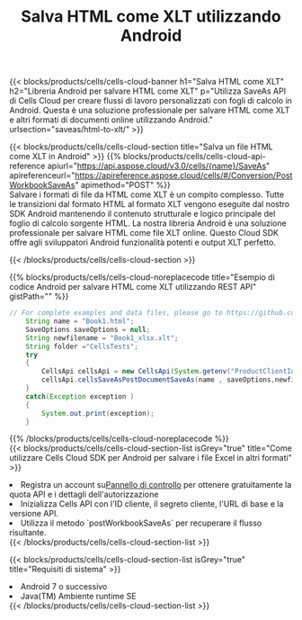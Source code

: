 ﻿---
title:  Salva HTML come XLT utilizzando Android
description:  Utilizzando Aspose.Cells Cloud SDK per Android per salvare il file in formato HTML come file in formato XLT.
kwords: Excel, Save HTML as XLT, REST, Android
howto: How to save HTML as XLT using Aspose.Cells Cloud Android library.
---
{{< blocks/products/cells/cells-cloud-banner h1="Salva HTML come XLT" h2="Libreria Android per salvare HTML come XLT" p="Utilizza SaveAs API di Cells Cloud per creare flussi di lavoro personalizzati con fogli di calcolo in Android. Questa è una soluzione professionale per salvare HTML come XLT e altri formati di documenti online utilizzando Android." urlsection="saveas/html-to-xlt/" >}}

{{< blocks/products/cells/cells-cloud-section title="Salva un file HTML come XLT in Android" >}}
{{% blocks/products/cells/cells-cloud-api-reference apiurl="https://api.aspose.cloud/v3.0/cells/{name}/SaveAs" apireferenceurl="https://apireference.aspose.cloud/cells/#/Conversion/PostWorkbookSaveAs" apimethod="POST" %}}
<br/>
Salvare i formati di file da HTML come XLT è un compito complesso. Tutte le transizioni dal formato HTML al formato XLT vengono eseguite dal nostro SDK Android mantenendo il contenuto strutturale e logico principale del foglio di calcolo sorgente HTML. La nostra libreria Android è una soluzione professionale per salvare HTML come file XLT online. Questo Cloud SDK offre agli sviluppatori Android funzionalità potenti e output XLT perfetto.

{{< /blocks/products/cells/cells-cloud-section >}}

{{% blocks/products/cells/cells-cloud-noreplacecode title="Esempio di codice Android per salvare HTML come XLT utilizzando REST API" gistPath="" %}}
  
```java
// For complete examples and data files, please go to https://github.com/aspose-cells-cloud/aspose-cells-cloud-android/
    String name = "Book1.html";
    SaveOptions saveOptions = null;
    String newfilename = "Book1_xlsx.xlt";
    String folder ="CellsTests";
    try
    {
        CellsApi cellsApi = new CellsApi(System.getenv("ProductClientId"), System.getenv("ProductClientSecret"));
        cellsApi.cellsSaveAsPostDocumentSaveAs(name , saveOptions,newfilename,false,false,folder,null,null,null,true);                       
    }
    catch(Exception exception )
    {
        System.out.print(exception);
    }
```
  
{{% /blocks/products/cells/cells-cloud-noreplacecode %}}
<br/>
{{< blocks/products/cells/cells-cloud-section-list isGrey="true" title="Come utilizzare Cells Cloud SDK per Android per salvare i file Excel in altri formati" >}}
<li> Registra un account su<a href="https://dashboard.aspose.cloud/">Pannello di controllo</a> per ottenere gratuitamente la quota API e i dettagli dell'autorizzazione</li>
<li>Inizializza Cells API con l'ID cliente, il segreto cliente, l'URL di base e la versione API.</li>
<li>Utilizza il metodo `postWorkbookSaveAs` per recuperare il flusso risultante.</li>
{{< /blocks/products/cells/cells-cloud-section-list >}}

{{< blocks/products/cells/cells-cloud-section-list isGrey="true" title="Requisiti di sistema" >}}
<li>Android 7 o successivo</li>
<li>Java(TM) Ambiente runtime SE</li>
{{< /blocks/products/cells/cells-cloud-section-list >}}
